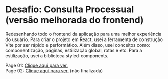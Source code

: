 # Desafio: Consulta Processual (versão melhorada do frontend)

Redesenhando todo o frontend da aplicação para uma melhor experiência do usuário. Para criar o projeto em React, usei a ferramenta de construção Vite por ser rápido e performático. Além disso, usei conceitos como: componentização, páginas, estilização global, rotas e etc. Para a estilização, usei a biblioteca styled-components. 

Page 01: <a href="https://imgur.com/QX97ZAZ">Clique aqui para ver.</a> <br>
Page 02: <a href="https://imgur.com/4aMeJaj">Clique aqui para ver.</a> (não finalizada)
